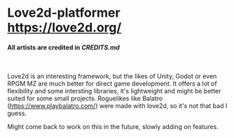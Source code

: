 # Love2d-platformer https://love2d.org/

#### All artists are credited in *CREDITS.md*

<br/>

Love2d is an interesting framework, but the likes of Unity, Godot or even RPGM MZ are much better for direct game development.
It offers a lot of flexibility and some intersting libraries, it's lightweight and might be better suited for some small projects. Roguelikes like Balatro (https://www.playbalatro.com/) were made with love2d, so it's not that bad I guess.


Might come back to work on this in the future, slowly adding on features.